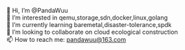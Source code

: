 👋 Hi, I’m @PandaWuu  
👀 I’m interested in qemu,storage,sdn,docker,linux,golang  
🌱 I’m currently learning baremetal,disaster-tolerance,spdk  
💞️ I’m looking to collaborate on cloud ecological construction  
📫 How to reach me: pandawuu@163.com
